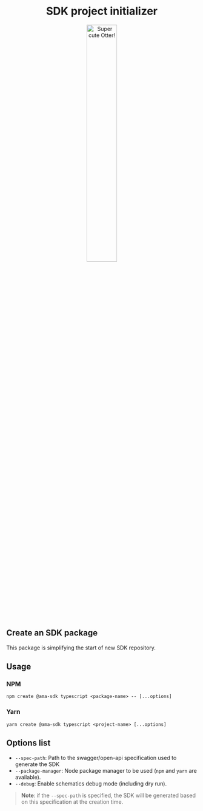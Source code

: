 <h1 align="center">SDK project initializer</h1>
<p align="center">
  <img src="https://raw.githubusercontent.com/AmadeusITGroup/otter/main/.attachments/otter.png" alt="Super cute Otter!" width="40%"/>
</p>

## Create an SDK package

This package is simplifying the start of new SDK repository.

## Usage

### NPM

```shell
npm create @ama-sdk typescript <package-name> -- [...options]
```

### Yarn

```shell
yarn create @ama-sdk typescript <project-name> [...options]
```

## Options list

- `--spec-path`: Path to the swagger/open-api specification used to generate the SDK
- `--package-manager`: Node package manager to be used (`npm` and `yarn` are available).
- `--debug`: Enable schematics debug mode (including dry run).

> **Note**: if the `--spec-path` is specified, the SDK will be generated based on this specification at the creation time.
